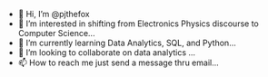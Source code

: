 - 👋 Hi, I’m @pjthefox
- 👀 I’m interested in  shifting from Electronics Physics discourse to Computer Science...
- 🌱 I’m currently learning Data Analytics, SQL, and Python...
- 💞️ I’m looking to collaborate on data analytics ...
- 📫 How to reach me just send a message thru email...

<!---
pjthefox/pjthefox is a ✨ special ✨ repository because its `README.md` (this file) appears on your GitHub profile.
You can click the Preview link to take a look at your changes.
--->
